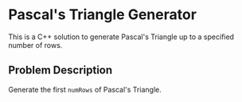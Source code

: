 # Pascal's Triangle Generator

This is a C++ solution to generate Pascal's Triangle up to a specified number of rows.

## Problem Description

Generate the first `numRows` of Pascal's Triangle.


